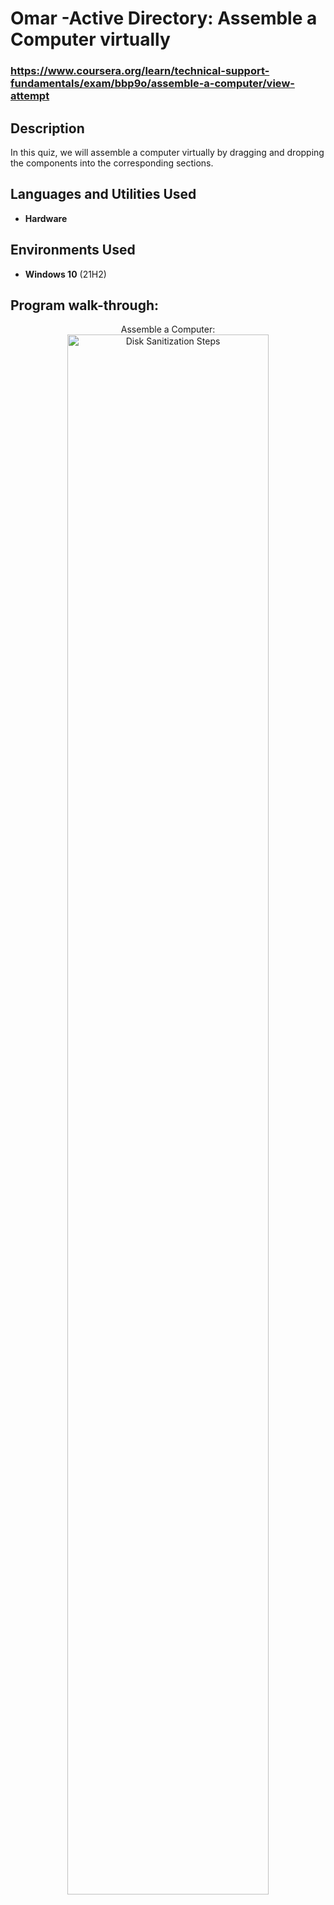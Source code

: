 <h1>Omar -Active Directory: Assemble a Computer virtually</h1>

 ### https://www.coursera.org/learn/technical-support-fundamentals/exam/bbp9o/assemble-a-computer/view-attempt

<h2>Description</h2>
In this quiz, we will assemble a computer virtually by dragging and dropping the components into the corresponding sections.
<br />


<h2>Languages and Utilities Used</h2>

- <b>Hardware</b> 

<h2>Environments Used </h2>

- <b>Windows 10</b> (21H2)

<h2>Program walk-through:</h2>

<p align="center">
Assemble a Computer: <br/>
<img src="https://i.imgur.com/xsaxfRW.jpeg" height="80%" width="80%" alt="Disk Sanitization Steps"/>
<br />
